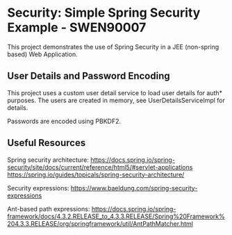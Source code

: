 # Security: Simple Spring Security Example - SWEN90007 

This project demonstrates the use of Spring Security in a JEE (non-spring based) Web Application.

## User Details and Password Encoding

This project uses a custom user detail service to load user details for auth* purposes. The users are created in memory, see UserDetailsServiceImpl for details.

Passwords are encoded using PBKDF2.

## Useful Resources

Spring security architecture:
https://docs.spring.io/spring-security/site/docs/current/reference/html5/#servlet-applications
https://spring.io/guides/topicals/spring-security-architecture/

Security expressions:
https://www.baeldung.com/spring-security-expressions

Ant-based path expressions:
https://docs.spring.io/spring-framework/docs/4.3.2.RELEASE_to_4.3.3.RELEASE/Spring%20Framework%204.3.3.RELEASE/org/springframework/util/AntPathMatcher.html


